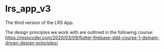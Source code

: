 # lrs_app_v3

The third version of the LRS App. 

The design principles we work with are outlined in the following course:
 https://resocoder.com/2020/03/09/flutter-firebase-ddd-course-1-domain-driven-design-principles/

